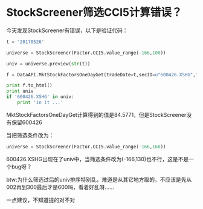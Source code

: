 # StockScreener筛选CCI5计算错误？

今天发现StockScreener有错误，以下是验证代码：

```python
t = '20170526'

universe = StockScreener(Factor.CCI5.value_range(-166,100))

univ = universe.preview(str(t))

f = DataAPI.MktStockFactorsOneDayGet(tradeDate=t,secID=u"600426.XSHG",field=u"ticker,CCI5,tradeDate,pe",pandas="1")

print f.to_html()
print univ
if '600426.XSHG' in univ:
    print 'in it ...'
```
MktStockFactorsOneDayGet计算得到的值是84.5771，但是StockScreener没有保留600426

当把筛选条件改为：

```python
universe = StockScreener(Factor.CCI5.value_range(-166,160))
```
600426.XSHG出现在了univ中，当筛选条件改为(-166,130)也不行，这是不是一个bug呀？

btw:为什么筛选过后的univ排序特别乱，难道是从其它地方取的，不应该是先从002再到300最后才是600吗，看着好乱呀……

一点建议，不知道提的对不对